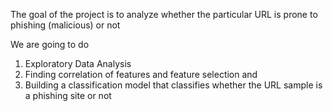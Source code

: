 The goal of the project is to analyze whether the particular URL is prone to phishing (malicious) or not

We are going to do

1. Exploratory Data Analysis
2. Finding correlation of features and feature selection and
3. Building a classification model that classifies whether the URL sample is a phishing site or not